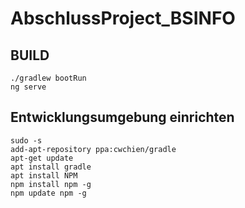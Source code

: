 # AbschlussProject_BSINFO

## BUILD
```
./gradlew bootRun
ng serve
```





## Entwicklungsumgebung einrichten

```
sudo -s
add-apt-repository ppa:cwchien/gradle
apt-get update
apt install gradle
apt install NPM
npm install npm -g
npm update npm -g
```
